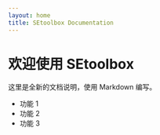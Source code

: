 ```yaml
---
layout: home
title: SEtoolbox Documentation
---
```

# 欢迎使用 SEtoolbox

这里是全新的文档说明，使用 Markdown 编写。

- 功能 1
- 功能 2
- 功能 3